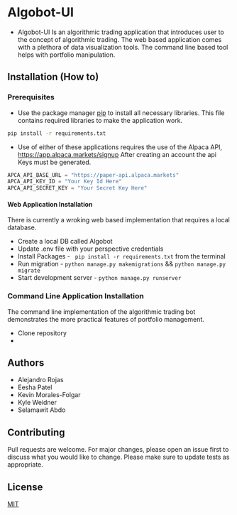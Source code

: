# Algobot-UI 
* Algobot-UI Is an algorithmic trading application that introduces user to the concept of algorithmic trading. The web based application comes with a plethora of data visualization tools. The command line based tool helps with portfolio manipulation.

## Installation (How to)

### Prerequisites
* Use the package manager [pip](https://pip.pypa.io/en/stable/) to install all necessary libraries. This file contains required libraries to make the application work.
```bash
pip install -r requirements.txt
```
* Use of either of these applications requires the use of the Alpaca API, https://app.alpaca.markets/signup
After creating an account the api Keys must be generated.
```python
APCA_API_BASE_URL = "https://paper-api.alpaca.markets"
APCA_API_KEY_ID = "Your Key Id Here"
APCA_API_SECRET_KEY = "Your Secret Key Here"
```

#### Web Application Installation
There is currently a wroking web based implementation that requires a local database.
* Create a local DB called Algobot
* Update .env file with your perspective credentials 
* Install Packages -  ``` pip install -r requirements.txt``` from the terminal 
* Run migration -  ```python manage.py makemigrations``` && ```python manage.py migrate ```
* Start development server -  ``` python manage.py runserver  ```

### Command Line Application Installation
The command line implementation of the algorithmic trading bot demonstrates the more practical features of portfolio management.
* Clone repository
*  

## Authors
* Alejandro Rojas
* Eesha Patel
* Kevin Morales-Folgar
* Kyle Weidner
* Selamawit Abdo

## Contributing
Pull requests are welcome. For major changes, please open an issue first to discuss what you would like to change.
Please make sure to update tests as appropriate.

## License
[MIT](https://choosealicense.com/licenses/mit/)


